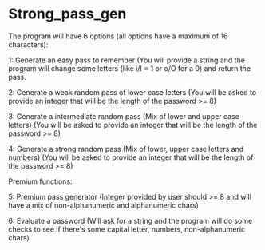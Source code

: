 # Strong_pass_gen
The program will have 6 options (all options have a maximum of 16 characters):

1: Generate an easy pass to remember (You will provide a string and the program will change some letters (like i/I = 1 or o/O for a 0) and return the pass.

2: Generate a weak random pass of lower case letters (You will be asked to provide an integer that will be the length of the password >= 8)

3: Generate a intermediate random pass (Mix of lower and upper case letters) (You will be asked to provide an integer that will be the length of the password >= 8)

4: Generate a strong random pass (Mix of lower, upper case letters and numbers) (You will be asked to provide an integer that will be the length of the password >= 8)

Premium functions:

5: Premium pass generator (Integer provided by user should >= 8 and will have a mix of non-alphanumeric and alphanumeric chars)

6: Evaluate a password (Will ask for a string and the program will do some checks to see if there's some capital letter, numbers, non-alphanumeric chars)
